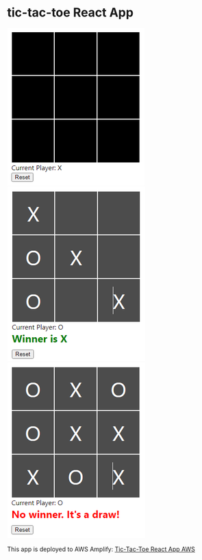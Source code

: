 # tic-tac-toe React App

![Landing Page](./src/images/landing_page.png)  
![Winner Page](./src/images/winner_page.png)  
![No Winner Page](./src/images/no_winner_page.png)

This app is deployed to AWS Amplify: [Tic-Tac-Toe React App AWS](https://main.d18b9xpq643225.amplifyapp.com/)
